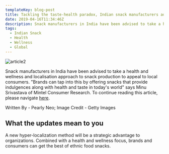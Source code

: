 ```yaml
---
templateKey: blog-post
title: Tackling the taste-health paradox, Indian snack manufacturers advised to focus on health, nutrition and Indian-ness
date: 2019-04-16T11:34:46Z
description: Snack manufacturers in India have been advised to take a health and wellness approach to appeal to local customers
tags:
  - Indian Snack
  - Health
  - Wellness
  - Global
---
```


![article2](/img/article2.jpg)

Snack manufacturers in India have been advised to take a health and wellness and localisation approach to snack production to appeal to local consumers.  "Brands can tap into this by offering snacks that provide indulgences along with health and taste in today's world" says Minu Srivastava of Mintel Consumer Research.  To continue reading this article, please navigate [here](https://www.foodnavigator-asia.com/Article/2019/04/16/Tackling-the-taste-health-paradox-Indian-snack-manufacturers-advised-to-focus-on-health-nutrition-and-Indian-ness?utm_source=copyright&utm_medium=OnSite&utm_campaign=copyright).

Written By - Pearly Neo; Image Credit - Getty Images

## What the updates mean to you

A new hyper-localization method will be a strategic advantage to organizations.  Combined with a health and wellness focus, brands and consumers can get the best of ethnic food snacks.  
